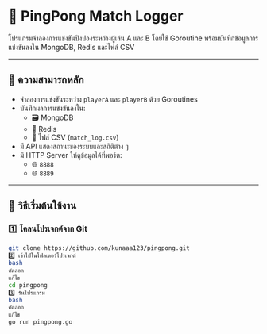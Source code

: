 # 🏓 PingPong Match Logger

โปรแกรมจำลองการแข่งขันปิงปองระหว่างผู้เล่น A และ B โดยใช้ Goroutine พร้อมบันทึกข้อมูลการแข่งขันลงใน MongoDB, Redis และไฟล์ CSV

---

## 🔧 ความสามารถหลัก

- จำลองการแข่งขันระหว่าง `playerA` และ `playerB` ด้วย Goroutines  
- บันทึกผลการแข่งขันลงใน:
  - 🗃️ MongoDB
  - 🚀 Redis
  - 📝 ไฟล์ CSV (`match_log.csv`)
- มี API แสดงสถานะของระบบและสถิติต่าง ๆ
- มี HTTP Server ให้ดูข้อมูลได้ที่พอร์ต:
  - 🌐 `8888`
  - 🌐 `8889`

---

## 🚀 วิธีเริ่มต้นใช้งาน

### 1️⃣ โคลนโปรเจกต์จาก Git

```bash
git clone https://github.com/kunaaa123/pingpong.git
2️⃣ เข้าไปในโฟลเดอร์โปรเจกต์
bash
คัดลอก
แก้ไข
cd pingpong
3️⃣ รันโปรแกรม
bash
คัดลอก
แก้ไข
go run pingpong.go